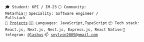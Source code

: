 <code>🎓 Student: KPI / IM-23</code>
<code>⚪ Community: Metarhia</code>
<code>👷 Speciality: Software engineer / Fullstack</code><br>
<code>🧻 [Projects](PROJECTS.md)</code>
<code>🧑‍💻 Languages: JavaScript,TypeScript</code>
<code>📦 Tech stack: React.js, Next.js, Nest.js, Express.js, React Native</code>
<code>💬 telegram: [@lashus](https://telegram.me/lashus)</code>
<code>📫 [seylvin2005@gmail.com](mailto:seylvin2005@gmail.com)</code>
